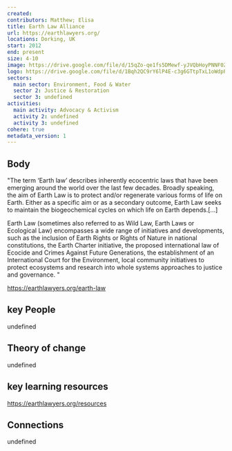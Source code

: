 ```yaml
---
created:
contributors: Matthew; Elisa
title: Earth Law Alliance
url: https://earthlawyers.org/
locations: Dorking, UK
start: 2012
end: present
size: 4-10
image: https://drive.google.com/file/d/15qZo-qe1fs5DMewf-yJVQbHoyPNNF0Zh/view?usp=drive_link
logo: https://drive.google.com/file/d/1Bqh2QC9rY6lP4E-c3g6GTtpTxL1oWdpP/view?usp=drive_link
sectors:
  main sector: Environment, Food & Water
  sector 2: Justice & Restoration
  sector 3: undefined
activities: 
  main activity: Advocacy & Activism
  activity 2: undefined
  activity 3: undefined
cohere: true
metadata_version: 1
---
```



## Body

"The term ‘Earth law’ describes inherently ecocentric laws that have been emerging around the world over the last few decades. Broadly speaking, the aim of Earth Law is to protect and/or regenerate various forms of life on Earth. Either as a specific aim or as a secondary outcome, Earth Law seeks to maintain the biogeochemical cycles on which life on Earth depends.[...]

Earth Law (sometimes also referred to as Wild Law, Earth Laws or Ecological Law) encompasses a wide range of initiatives and developments, such as the inclusion of Earth Rights or Rights of Nature in national constitutions, the Earth Charter initiative, the proposed international law of Ecocide and Crimes Against Future Generations, the establishment of an International Court for the Environment, local community initiatives to protect ecosystems and research into whole systems approaches to justice and governance. "

https://earthlawyers.org/earth-law

## key People

undefined

## Theory of change

undefined

## key learning resources

https://earthlawyers.org/resources

## Connections

undefined


